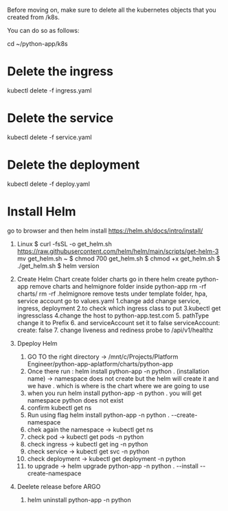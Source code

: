 Before moving on, make sure to delete all the kubernetes objects that you created from <your-python-app>/k8s.

You can do so as follows:

cd ~/python-app/k8s
 
# Delete the ingress
kubectl delete -f ingress.yaml
 
# Delete the service
kubectl delete -f service.yaml
 
# Delete the deployment
kubectl delete -f deploy.yaml

# Install Helm
go to browser and then helm install
https://helm.sh/docs/intro/install/ 

1. Linux
$ curl -fsSL -o get_helm.sh https://raw.githubusercontent.com/helm/helm/main/scripts/get-helm-3
mv get_helm.sh ~
$ chmod 700 get_helm.sh
$ chmod +x get_helm.sh
$ ./get_helm.sh
$ helm version

2. Create Helm Chart
create folder charts
go in there
helm create python-app
remove charts and helmignore folder inside python-app 
rm -rf charts/
rm -rf .helmignore
remove tests under template folder, hpa, service account
go to values.yaml
     1.change add change service, ingress, deployment
     2.to check which ingress class to put
     3.kubectl get ingressclass
     4.change the host to python-app.test.com
     5. pathType change it to Prefix
     6. and serviceAccount set it to false
          serviceAccount:
               create: false
     7. change liveness and rediness probe to /api/v1/healthz

3. Dpeploy Helm
     1. GO TO the right directory -> /mnt/c/Projects/Platform Engineer/python-app-aplatform/charts/python-app
     2. Once there run : helm install python-app -n python . (installation name) -> namespace does not create but the helm will create it and we have . which is where is the chart where we are going to use
     3. when you run helm install python-app -n python . you will get namespace python does not exist
     4. confirm kubectl get ns
     5. Run using flag helm install python-app -n python . --create-namespace 
     6. chek again the namespace -> kubectl get ns
     7. check pod -> kubectl get pods -n python
     8. check ingress -> kubectl get ing -n python
     9. check service -> kubectl get svc -n python
     10. check deployment -> kubectl get deployment -n python
     11. to upgrade -> helm upgrade python-app -n python . --install --create-namespace

4. Deelete release before ARGO
     1. helm uninstall python-app -n python